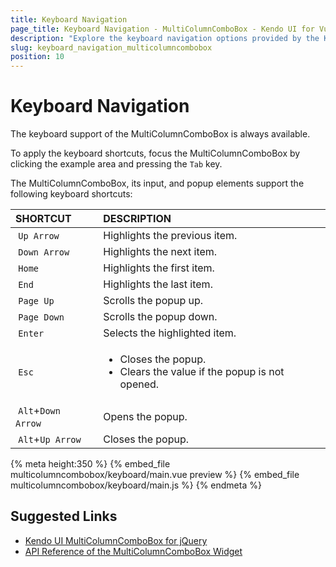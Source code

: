```yaml
---
title: Keyboard Navigation
page_title: Keyboard Navigation - MultiColumnComboBox - Kendo UI for Vue
description: "Explore the keyboard navigation options provided by the Kendo UI MultiColumnComboBox wrapper for Vue."
slug: keyboard_navigation_multicolumncombobox
position: 10
---
```


# Keyboard Navigation

The keyboard support of the MultiColumnComboBox is always available.

To apply the keyboard shortcuts, focus the MultiColumnComboBox by clicking the example area and pressing the `Tab` key.

The MultiColumnComboBox, its input, and popup elements support the following keyboard shortcuts:

| SHORTCUT      | DESCRIPTION |
|:---           |:--- |
| `Up Arrow`    | Highlights the previous item.|
| `Down Arrow`  | Highlights the next item.|
| `Home`        | Highlights the first item.|
| `End`         | Highlights the last item.|
| `Page Up`     | Scrolls the popup up.|
| `Page Down`   | Scrolls the popup down.|
| `Enter`       | Selects the highlighted item.|
| `Esc`         | <ul><li>Closes the popup.</li> <li>Clears the value if the popup is not opened.</li></ul>|
| `Alt`+`Down Arrow`  | Opens the popup.|
| `Alt`+`Up Arrow`    | Closes the popup.|

{% meta height:350 %}
{% embed_file multicolumncombobox/keyboard/main.vue preview %}
{% embed_file multicolumncombobox/keyboard/main.js %}
{% endmeta %}

## Suggested Links

* [Kendo UI MultiColumnComboBox for jQuery](https://docs.telerik.com/kendo-ui/controls/editors/multicolumncombobox/overview)
* [API Reference of the MultiColumnComboBox Widget](https://docs.telerik.com/kendo-ui/api/javascript/ui/multicolumncombobox)
